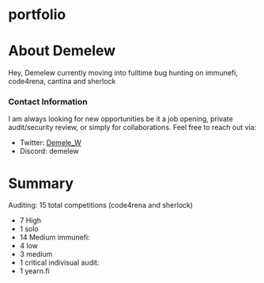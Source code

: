 # portfolio
# About Demelew

Hey, Demelew currently moving into fulltime bug hunting on immunefi, code4rena, cantina and sherlock
### Contact Information
I am always looking for new opportunities be it a job opening, private audit/security review, or simply for collaborations. Feel free to reach out via:
- Twitter: [Demele_W](https://twitter.com/Demele_W)
- Discord: demelew



# Summary

Auditing: 15 total competitions (code4rena and sherlock)
- 7 High
- 1 solo
- 14 Medium
immunefi:
- 4 low
- 3 medium
- 1 critical
 indivisual audit:
- 1 yearn.fi

